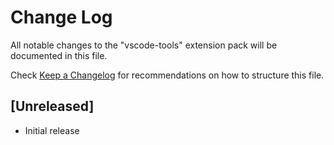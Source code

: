 # Change Log
All notable changes to the "vscode-tools" extension pack will be documented in this file.

Check [Keep a Changelog](http://keepachangelog.com/) for recommendations on how to structure this file.

## [Unreleased]
- Initial release
